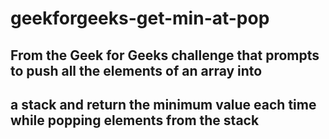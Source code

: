 # geekforgeeks-get-min-at-pop
## From the Geek for Geeks challenge that prompts to push all the elements of an array into
## a stack and return the minimum value each time while popping elements from the stack